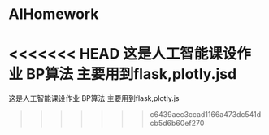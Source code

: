 # AIHomework
<<<<<<< HEAD
这是人工智能课设作业 BP算法 主要用到flask,plotly.jsd
=======
这是人工智能课设作业 BP算法 主要用到flask,plotly.js
>>>>>>> c6439aec3ccad1166a473dc541dcb5d6b60ef270

